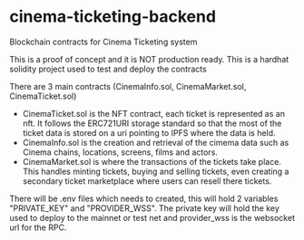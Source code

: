 # cinema-ticketing-backend
 Blockchain contracts for Cinema Ticketing system

 This is a proof of concept and it is NOT production ready.
 This is a hardhat solidity project used to test and deploy the contracts

 There are 3 main contracts (CinemaInfo.sol, CinemaMarket.sol, CinemaTicket.sol)
 - CinemaTicket.sol is the NFT contract, each ticket is represented as an nft. It follows the ERC721URI storage standard so that the most of the ticket data is stored on a uri pointing to IPFS where the data is held.
 - CinemaInfo.sol is the creation and retrieval of the cimema data such as Cinema chains, locations, screens, films and actors.
 - CinemaMarket.sol is where the transactions of the tickets take place. This handles minting tickets, buying and selling tickets, even creating a secondary ticket marketplace where users can resell there tickets.

There will be .env files which needs to created, this will hold 2 variables "PRIVATE_KEY" and "PROVIDER_WSS". The private key will hold the key used to deploy to the mainnet or test net and provider_wss is the websocket url for the RPC.
